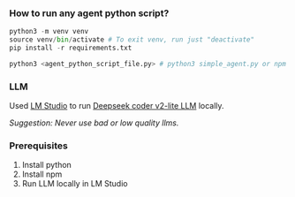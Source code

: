 ### How to run any agent python script?

```python
python3 -m venv venv
source venv/bin/activate # To exit venv, run just "deactivate"
pip install -r requirements.txt

python3 <agent_python_script_file.py> # python3 simple_agent.py or npm run simple_agent
```

### LLM

Used [LM Studio](https://lmstudio.ai/) to run [Deepseek coder v2-lite LLM](https://lmstudio.ai/model/deepseek-coder-v2-lite-instruct) locally.

_Suggestion: Never use bad or low quality llms._

### Prerequisites

1. Install python
2. Install npm
3. Run LLM locally in LM Studio
